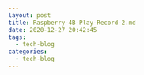 ```yaml
---
layout: post
title: Raspberry-4B-Play-Record-2.md
date: 2020-12-27 20:42:45
tags:
  - tech-blog
categories:
  - tech-blog
---
```

